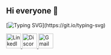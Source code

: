## Hi everyone 👋

[![Typing SVG](https://readme-typing-svg.demolab.com?font=Fira+Code&pause=1000&color=F7CB2E&center=true&width=435&lines=Nice+to+meet+you+i'm+Kalig.;Let's+make+our+world+a+better+place.)](https://git.io/typing-svg)


<a href="www.linkedin.com/in/adam-renar-1561b721a" target="_blank">
  <img src="https://img.shields.io/badge/LinkedIn-0A66C2?style=for-the-badge&logo=linkedin&logoColor=white" height="40" alt="LinkedIn Badge" />
</a>

<a href="https://discord.com/users/425307883626823680" target="_blank">
  <img src="https://img.shields.io/badge/Discord-5865F2?style=for-the-badge&logo=discord&logoColor=white" height="40" alt="Discord Badge" />
</a>

<a href="mailto:adam.kalig@gmail.com" target="_blank">
  <img src="https://img.shields.io/badge/Gmail-D14836?style=for-the-badge&logo=gmail&logoColor=white" height="40" alt="Gmail Badge" />
</a>



<!--
**Kaalig/Kaalig** is a ✨ _special_ ✨ repository because its `README.md` (this file) appears on your GitHub profile.

Here are some ideas to get you started:

- 🔭 I’m currently working on ...
- 🌱 I’m currently learning ...
- 👯 I’m looking to collaborate on ...
- 🤔 I’m looking for help with ...
- 💬 Ask me about ...
- 📫 How to reach me: ...
- 😄 Pronouns: ...
- ⚡ Fun fact: ...
-->
